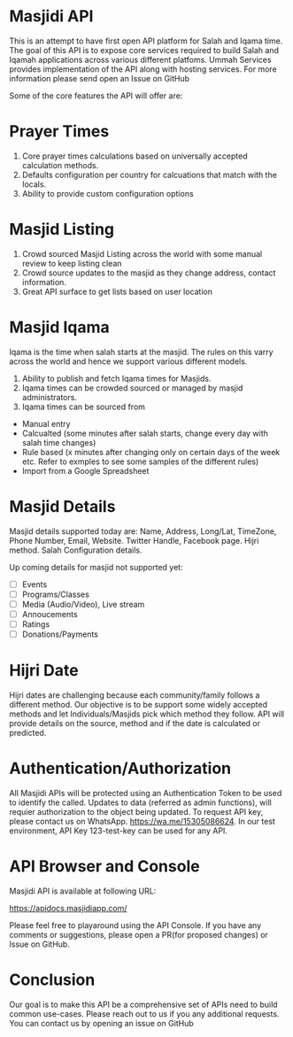 # Masjidi API

This is an attempt to have first open API platform for Salah and Iqama time. The goal of this API is to expose core services required to build Salah and Iqamah applications across various different platfoms. Ummah Services provides implementation of the API along with hosting services. For more information please send open an Issue on GitHub

Some of the core features the API will offer are:

# Prayer Times
1) Core prayer times calculations based on universally accepted calculation methods. 
2) Defaults configuration per country for calcuations that match with the locals.
3) Ability to provide custom configuration options


# Masjid Listing
1) Crowd sourced Masjid Listing across the world with some manual review to keep listing clean
2) Crowd source updates to the masjid as they change address, contact information.
3) Great API surface to get lists based on user location

# Masjid Iqama

Iqama is the time when salah starts at the masjid. The rules on this varry across the world and hence we support various different models.

1) Ability to publish and fetch Iqama times for Masjids.
2) Iqama times can be crowded sourced or managed by masjid administrators. 
3) Iqama times can be sourced from




* Manual entry
* Calcualted (some minutes after salah starts, change every day with salah time changes)
* Rule based (x minutes after changing only on certain days of the week etc. Refer to exmples to see some samples of the different rules)
* Import from a Google Spreadsheet


# Masjid Details
  Masjid details supported today are:
  Name, Address, Long/Lat, TimeZone, Phone Number, Email, Website. Twitter Handle, Facebook page. Hijri method. Salah Configuration details. 

  Up coming details for masjid not supported yet:
 - [ ]  Events
 - [ ]  Programs/Classes
 - [ ]  Media (Audio/Video), Live stream
 - [ ]  Annoucements
 - [ ]  Ratings
 - [ ]  Donations/Payments

# Hijri Date
Hijri dates are challenging because each community/family follows a different method. Our objective is to be support some widely accepted methods and let Individuals/Masjids pick which method they follow. API will provide details on the source, method and if the date is calculated or predicted. 

# Authentication/Authorization
All Masjidi APIs will be protected using an Authentication Token to be used to identify the called. Updates to data (referred as admin functions), will requier authorization to the object being updated. To request API key, please contact us on WhatsApp. https://wa.me/15305086624. In our test environment, API Key 123-test-key can be used for any API. 

# API Browser and Console
Masjidi API is available at following URL:

https://apidocs.masjidiapp.com/

Please feel free to playaround using the API Console. If you have any comments or suggestions, please open a PR(for proposed changes) or Issue on GitHub. 

# Conclusion 
Our goal is to make this API be a comprehensive set of APIs need to build common use-cases. Please reach out to us if you any additional requests. You can contact us by opening an issue on GitHub
